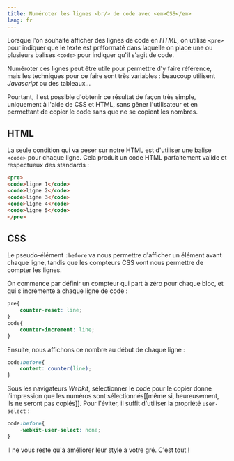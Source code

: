 ```yaml
---
title: Numéroter les lignes <br/> de code avec <em>CSS</em>
lang: fr
---
```


Lorsque l'on souhaite afficher des lignes de code en *HTML*, on utilise `<pre>` pour indiquer que le texte est préformaté dans laquelle on place une ou plusieurs balises `<code>` pour indiquer qu'il s'agit de code.

Numéroter ces lignes peut être utile pour permettre d'y faire référence, mais les techniques pour ce faire sont très variables : beaucoup utilisent *Javascript* ou des tableaux...

Pourtant, il est possible d'obtenir ce résultat de façon très simple, uniquement à l'aide de CSS et HTML, sans gêner l'utilisateur et en permettant de copier le code sans que ne se copient les nombres.

## HTML
La seule condition qui va peser sur notre HTML est d'utiliser une balise `<code>` pour chaque ligne. Cela produit un code HTML parfaitement valide et respectueux des standards :

```html
<pre>
<code>ligne 1</code>
<code>ligne 2</code>
<code>ligne 3</code>
<code>ligne 4</code>
<code>ligne 5</code>
</pre>
```

## CSS

Le pseudo-élément `:before` va nous permettre d'afficher un élément avant chaque ligne, tandis que les compteurs CSS vont nous permettre de compter les lignes.

On commence par définir un compteur qui part à zéro pour chaque bloc, et qui s'incrémente à chaque ligne de code :

```css
pre{
    counter-reset: line;
}
code{
    counter-increment: line;
}
```

Ensuite, nous affichons ce nombre au début de chaque ligne :

```css
code:before{
    content: counter(line);
}
```

Sous les navigateurs *Webkit*, sélectionner le code pour le copier donne l'impression que les numéros sont sélectionnés[[même si, heureusement, ils ne seront pas copiés]]. Pour l'éviter, il suffit d'utiliser la propriété `user-select` :

```css
code:before{
    -webkit-user-select: none;
}
```

Il ne vous reste qu'à améliorer leur style à votre gré. C'est tout !
